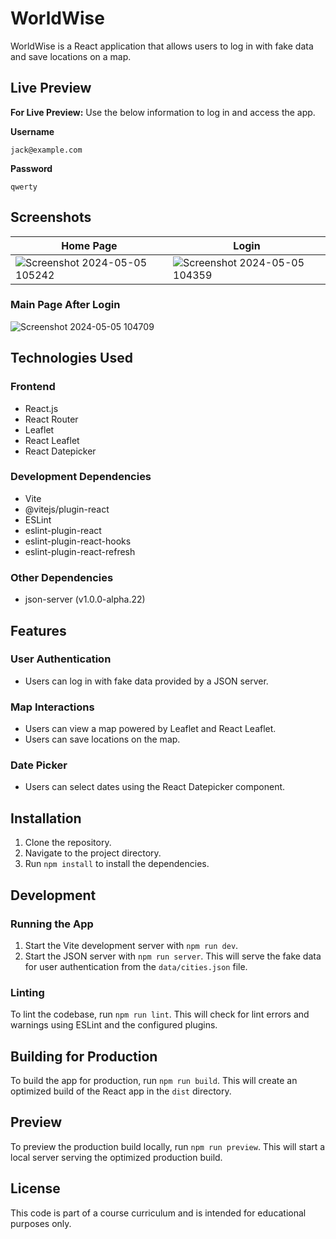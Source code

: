 # WorldWise

WorldWise is a React application that allows users to log in with fake data and save locations on a map.

## Live Preview
**For Live Preview:** Use the below information to log in and access the app.

**Username**

```
jack@example.com
```

**Password**

```
qwerty
```

## Screenshots

| Home Page  | Login |
| ------------- | ------------- |
| ![Screenshot 2024-05-05 105242](https://github.com/Vahidpro/worldwise/assets/43805831/acfbfe88-3439-45a8-b704-21b9a419fb76) | ![Screenshot 2024-05-05 104359](https://github.com/Vahidpro/worldwise/assets/43805831/139b3f6b-194e-4dd1-b6c4-a0164074bd4a) |

### Main Page After Login

![Screenshot 2024-05-05 104709](https://github.com/Vahidpro/worldwise/assets/43805831/110e7411-96eb-4aff-9a5c-6c9665ac7dbc)

## Technologies Used

### Frontend
- React.js
- React Router
- Leaflet
- React Leaflet
- React Datepicker

### Development Dependencies
- Vite
- @vitejs/plugin-react
- ESLint
- eslint-plugin-react
- eslint-plugin-react-hooks
- eslint-plugin-react-refresh

### Other Dependencies
- json-server (v1.0.0-alpha.22)

## Features

### User Authentication
- Users can log in with fake data provided by a JSON server.

### Map Interactions
- Users can view a map powered by Leaflet and React Leaflet.
- Users can save locations on the map.

### Date Picker
- Users can select dates using the React Datepicker component.

## Installation

1. Clone the repository.
2. Navigate to the project directory.
3. Run `npm install` to install the dependencies.

## Development

### Running the App

1. Start the Vite development server with `npm run dev`.
2. Start the JSON server with `npm run server`. This will serve the fake data for user authentication from the `data/cities.json` file.

### Linting

To lint the codebase, run `npm run lint`. This will check for lint errors and warnings using ESLint and the configured plugins.

## Building for Production

To build the app for production, run `npm run build`. This will create an optimized build of the React app in the `dist` directory.

## Preview

To preview the production build locally, run `npm run preview`. This will start a local server serving the optimized production build.

## License

This code is part of a course curriculum and is intended for educational purposes only.
